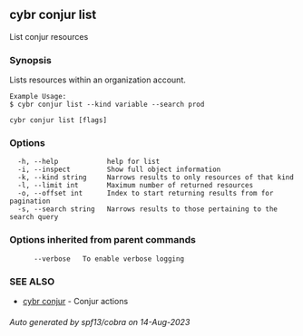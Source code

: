 ## cybr conjur list

List conjur resources

### Synopsis

Lists resources within an organization account.
	
	Example Usage:
	$ cybr conjur list --kind variable --search prod

```
cybr conjur list [flags]
```

### Options

```
  -h, --help            help for list
  -i, --inspect         Show full object information
  -k, --kind string     Narrows results to only resources of that kind
  -l, --limit int       Maximum number of returned resources
  -o, --offset int      Index to start returning results from for pagination
  -s, --search string   Narrows results to those pertaining to the search query
```

### Options inherited from parent commands

```
      --verbose   To enable verbose logging
```

### SEE ALSO

* [cybr conjur](cybr_conjur.md)	 - Conjur actions

###### Auto generated by spf13/cobra on 14-Aug-2023
